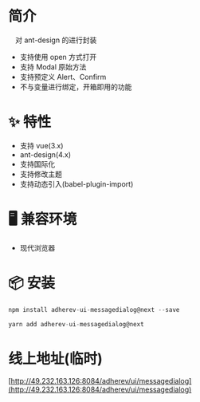 # 简介
&ensp;&ensp;对 ant-design 的<Model>进行封装

- 支持使用 open 方式打开
- 支持 Modal 原始方法
- 支持预定义 Alert、Confirm
- 不与变量进行绑定，开箱即用的功能

# ✨ 特性
- 支持 vue(3.x)
- ant-design(4.x)
- 支持国际化
- 支持修改主题
- 支持动态引入(babel-plugin-import)

# 🖥 兼容环境
- 现代浏览器

# 📦 安装
```javascript
npm install adherev-ui-messagedialog@next --save
```

```javascript
yarn add adherev-ui-messagedialog@next
```

# 线上地址(临时)
[http://49.232.163.126:8084/adherev/ui/messagedialog](http://49.232.163.126:8084/adherev/ui/messagedialog)

